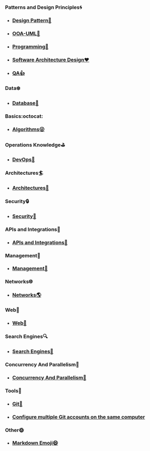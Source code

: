 ### Patterns and Design Principles:cyclone:

- ### [Design Pattern:tada:](/design-pattern/README.md)
- ### [OOA-UML🚀️](/uml/README.md)
- ### [Programming👀️](/programming/README.md)
- ### [Software Architecture Design❤️](ca.pdf)
- ### [QA:thumbsup:](/qa/qa.md)

### Data:snowflake:

- ### [Database:girl: ](/database/README.md)

### Basics:octocat:

- ### [Algorithms:stuck_out_tongue_winking_eye: ](/algorithms/README.md)

### Operations Knowledge:golf:

- ### [DevOps:revolving_hearts:](/DevOps/DevOps.md)

### Architectures:surfer:

- ### [Architectures:whale:](/Architectures/Architectures.md)

### Security:lock:

- ### [Security:closed_lock_with_key:](/Security/Security.md)

### APIs and Integrations:spaghetti:

- ### [APIs and Integrations:maple_leaf:](/APIS/APIS.md)

### Management:house_with_garden:

- ### [Management:mushroom:](/Management/Management.md)

### Networks:globe_with_meridians:

- ### [Networks:earth_americas:](/Networks/Networks.md)

### Web:crown:

- ### [Web:iphone:](/web/web.md)

### Search Engines:mag:

- ### [Search Engines:satellite:](/SearchEngines/SearchEngines.md)

### Concurrency And Parallelism:running:
- ### [Concurrency And Parallelism:dancers:](/ConcurrencyAndParallelism/ConcurrencyAndParallelism.md)

### Tools:hammer:

- ### [Git:honeybee:](https://github.com/fanyixuanf/learningGit)
- ### [Configure multiple Git accounts on the same computer](/gitconfig/config.md)

### Other:sun_with_face:

- ### [Markdown Emoji😄](/markdown/README.md)
